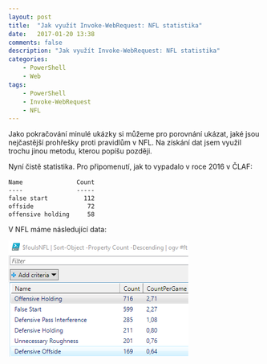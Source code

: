 ```yaml
---
layout: post
title:  "Jak využít Invoke-WebRequest: NFL statistika"
date:   2017-01-20 13:38
comments: false
description: "Jak využít Invoke-WebRequest: NFL statistika"
categories: 
    - PowerShell
    - Web
tags: 
    - PowerShell
    - Invoke-WebRequest
    - NFL
---
```


Jako pokračování minulé ukázky si můžeme pro porovnání ukázat, jaké jsou nejčastější prohřešky proti pravidlům v NFL.
Na získání dat jsem využil trochu jinou metodu, kterou popíšu později. 

Nyní čistě statistika. Pro připomenutí, jak to vypadalo v roce 2016 v ČLAF:

```
Name               Count
----               -----
false start          112
offside               72
offensive holding     58
```

V NFL máme následující data:

![](/images/posts/2017-01-20-NFLstat.png)

